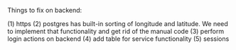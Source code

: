 Things to fix on backend:

(1) https
(2) postgres has built-in sorting of longitude and latitude. We need to implement that functionality and get rid of the manual code
(3) perform login actions on backend
(4) add table for service functionality
(5) sessions
